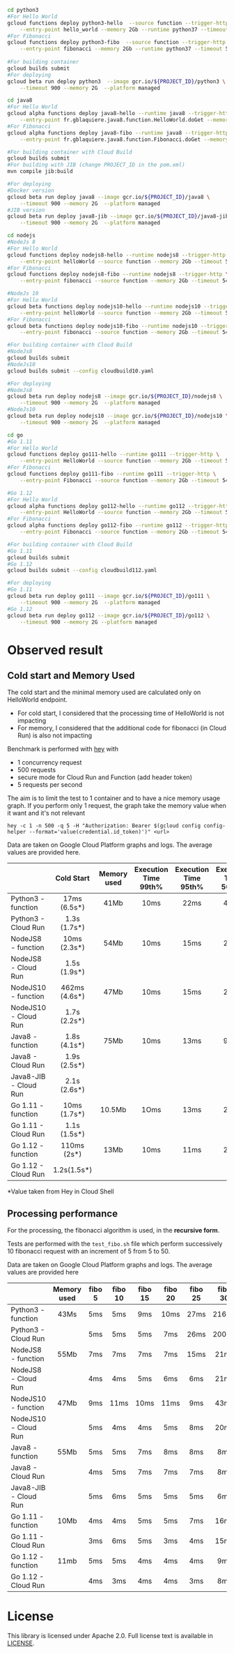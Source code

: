 
```bash
cd python3
#For Hello World
gcloud functions deploy python3-hello  --source function --trigger-http \
    --entry-point hello_world --memory 2Gb --runtime python37 --timeout 540
#For Fibonacci
gcloud functions deploy python3-fibo  --source function --trigger-http \
    --entry-point fibonacci --memory 2Gb --runtime python37 --timeout 540
    
#For building container
gcloud builds submit 
#For deploying
gcloud beta run deploy python3  --image gcr.io/${PROJECT_ID}/python3 \
    --timeout 900 --memory 2G  --platform managed
```

```bash
cd java8
#For Hello World
gcloud alpha functions deploy java8-hello --runtime java8 --trigger-http \
    --entry-point fr.gblaquiere.java8.function.HelloWorld.doGet --memory 2Gb --timeout 540
#For Fibonacci
gcloud alpha functions deploy java8-fibo --runtime java8 --trigger-http \
    --entry-point fr.gblaquiere.java8.function.Fibonacci.doGet --memory 2Gb --timeout 540

#For building container with Cloud Build
gcloud builds submit 
#For building with JIB (change PROJECT_ID in the pom.xml)
mvn compile jib:build

#For deploying
#Docker version
gcloud beta run deploy java8 --image gcr.io/${PROJECT_ID}/java8 \
    --timeout 900 --memory 2G  --platform managed
#JIB version
gcloud beta run deploy java8-jib --image gcr.io/${PROJECT_ID}/java8-jib \
    --timeout 900 --memory 2G  --platform managed
```

```bash
cd nodejs
#NodeJs 8
#For Hello World
gcloud functions deploy nodejs8-hello --runtime nodejs8 --trigger-http \
    --entry-point helloWorld --source function --memory 2Gb --timeout 540
#For Fibonacci
gcloud functions deploy nodejs8-fibo --runtime nodejs8 --trigger-http \
    --entry-point fibonacci --source function --memory 2Gb --timeout 540

#NodeJs 10
#For Hello World
gcloud beta functions deploy nodejs10-hello --runtime nodejs10 --trigger-http \
    --entry-point helloWorld --source function --memory 2Gb --timeout 540
#For Fibonacci
gcloud beta functions deploy nodejs10-fibo --runtime nodejs10 --trigger-http \
    --entry-point fibonacci --source function --memory 2Gb --timeout 540

#For building container with Cloud Build
#NodeJs8
gcloud builds submit 
#NodeJs10
gcloud builds submit --config cloudbuild10.yaml

#For deploying
#NodeJs8
gcloud beta run deploy nodejs8 --image gcr.io/${PROJECT_ID}/nodejs8 \
    --timeout 900 --memory 2G  --platform managed
#NodeJs10
gcloud beta run deploy nodejs10 --image gcr.io/${PROJECT_ID}/nodejs10 \
    --timeout 900 --memory 2G  --platform managed
```
```bash
cd go
#Go 1.11
#For Hello World
gcloud functions deploy go111-hello --runtime go111 --trigger-http \
    --entry-point HelloWorld --source function --memory 2Gb --timeout 540
#For Fibonacci
gcloud functions deploy go111-fibo --runtime go111 --trigger-http \
    --entry-point Fibonacci --source function --memory 2Gb --timeout 540 

#Go 1.12
#For Hello World
gcloud alpha functions deploy go112-hello --runtime go112 --trigger-http \
    --entry-point HelloWorld --source function --memory 2Gb --timeout 540
#For Fibonacci
gcloud alpha functions deploy go112-fibo --runtime go112 --trigger-http \
    --entry-point Fibonacci --source function --memory 2Gb --timeout 540

#For building container with Cloud Build
#Go 1.11
gcloud builds submit 
#Go 1.12
gcloud builds submit --config cloudbuild112.yaml

#For deploying
#Go 1.11
gcloud beta run deploy go111 --image gcr.io/${PROJECT_ID}/go111 \
    --timeout 900 --memory 2G  --platform managed
#Go 1.12
gcloud beta run deploy go112 --image gcr.io/${PROJECT_ID}/go112 \
    --timeout 900 --memory 2G --platform managed
```
# Observed result

## Cold start and Memory Used
The cold start and the minimal memory used are calculated only on HelloWorld endpoint. 
* For cold start, I considered that the processing time of HelloWorld is not impacting
* For memory, I considered that the additional code for fibonacci (in Cloud Run) is also not impacting

Benchmark is performed with [hey](https://github.com/rakyll/hey) with 
- 1 concurrency request
- 500 requests 
- secure mode for Cloud Run and Function (add header token)
- 5 requests per second

The aim is to limit the test to 1 container and to have a nice memory usage graph. 
If you perform only 1 request, the graph take the memory value when it want and it's not relevant

`hey -c 1 -n 500 -q 5 -H "Authorization: Bearer $(gcloud config config-helper --format='value(credential.id_token)')" <url>`

Data are taken on Google Cloud Platform graphs and logs. The average values are provided here.

| | Cold Start | Memory used | Execution Time 99th% | Execution Time 95th% | Execution Time 50th% |
|:-----|:-----:|:-----:|:-----:|:-----:|:-----:|
| Python3 - function| 17ms (6.5s*) | 41Mb | 10ms | 22ms | 45ms |
| Python3 - Cloud Run| 1.3s (1.7s*) | | | | |
| NodeJS8 - function| 10ms (2.3s*) | 54Mb | 10ms | 15ms | 21ms |
| NodeJS8 - Cloud Run| 1.5s (1.9s*)| | | | |
| NodeJS10 - function| 462ms (4.6s*) | 47Mb | 10ms | 15ms | 24ms |
| NodeJS10 - Cloud Run| 1.7s (2.2s*) | | | | |
| Java8 - function| 1.8s (4.1s*) | 75Mb | 10ms | 13ms | 96ms |
| Java8 - Cloud Run| 1.9s (2.5s*) | | | | |
| Java8-JIB - Cloud Run| 2.1s (2.6s*) | | | | |
| Go 1.11 - function| 10ms (1.7s*) | 10.5Mb | 1Oms | 13ms | 27ms |
| Go 1.11 - Cloud Run| 1.1s (1.5s*) | | | | |
| Go 1.12 - function| 110ms (2s*) | 13Mb | 10ms | 11ms | 24ms |
| Go 1.12 - Cloud Run| 1.2s(1.5s*) | | | | |
*Value taken from Hey in Cloud Shell

## Processing performance
For the processing, the fibonacci algorithm is used, in the **recursive form**.

Tests are performed with the `test_fibo.sh` file which perform successively 10 fibonacci request with an increment of 5 from 5 to 50.

Data are taken on Google Cloud Platform graphs and logs. The average values are provided here

| | Memory used | fibo 5 | fibo 10 | fibo 15 | fibo 20 | fibo 25 | fibo 30 | fibo 35 | fibo 40 | fibo 45 | fibo 50 
|:-----|:-----:|:-----:|:-----:|:-----:|:-----:|:-----:|:-----:|:-----:|:-----:|:-----:|:-----:|
| Python3 - function| 43Ms | 5ms | 5ms | 9ms | 10ms | 27ms | 216ms | 3.7s | 34s | 6m38s | >9m |
| Python3 - Cloud Run| | 5ms | 5ms | 5ms | 7ms | 26ms | 200ms | 3.2s | 28.9s | 5m30s | >15m |
| NodeJS8 - function| 55Mb | 7ms | 7ms | 7ms | 7ms | 15ms | 21ms | 200ms | 2.1s | 24.5s | 5m10s |
| NodeJS8 - Cloud Run| | 4ms | 4ms | 5ms | 6ms | 6ms | 21ms | 208ms | 2s | 21s | 4m8s |
| NodeJS10 - function| 47Mb | 9ms | 11ms | 10ms | 11ms | 9ms | 43ms | 416ms | 4.1s | 36.5s | 7m29s |
| NodeJS10 - Cloud Run| | 5ms | 4ms | 4ms | 5ms | 8ms | 20ms | 182ms | 2s | 22.6s | 4m45s |
| Java8 - function| 55Mb | 5ms | 5ms | 7ms | 8ms | 8ms | 8ms | 43ms | 388ms | 4.4s | 46.5s |
| Java8 - Cloud Run| | 4ms | 5ms | 7ms | 7ms | 7ms | 8ms | 35ms | 333ms | 3.7s | 40.5s |
| Java8-JIB - Cloud Run| | 5ms | 6ms | 5ms | 5ms | 5ms | 6ms | 35ms | 326ms | 3.7s | 42s |
| Go 1.11 - function| 10Mb | 4ms | 4ms | 5ms | 5ms | 7ms | 16ms | 63ms | 605ms | 6.4s | 69.8s |
| Go 1.11 - Cloud Run| | 3ms | 6ms | 5ms | 3ms | 4ms | 15ms | 52ms | 577ms | 6.2s | 71.2s |
| Go 1.12 - function| 11mb | 5ms | 5ms | 4ms | 4ms | 4ms | 9ms | 76ms | 731ms | 7s | 76s |
| Go 1.12 - Cloud Run| | 4ms | 3ms | 4ms | 4ms | 3ms | 8ms | 52ms | 549ms | 6s | 67.4s |

# License

This library is licensed under Apache 2.0. Full license text is available in
[LICENSE](https://github.com/guillaumeblaquiere/cloudrun-cloudfunction-compare/tree/master/LICENSE).